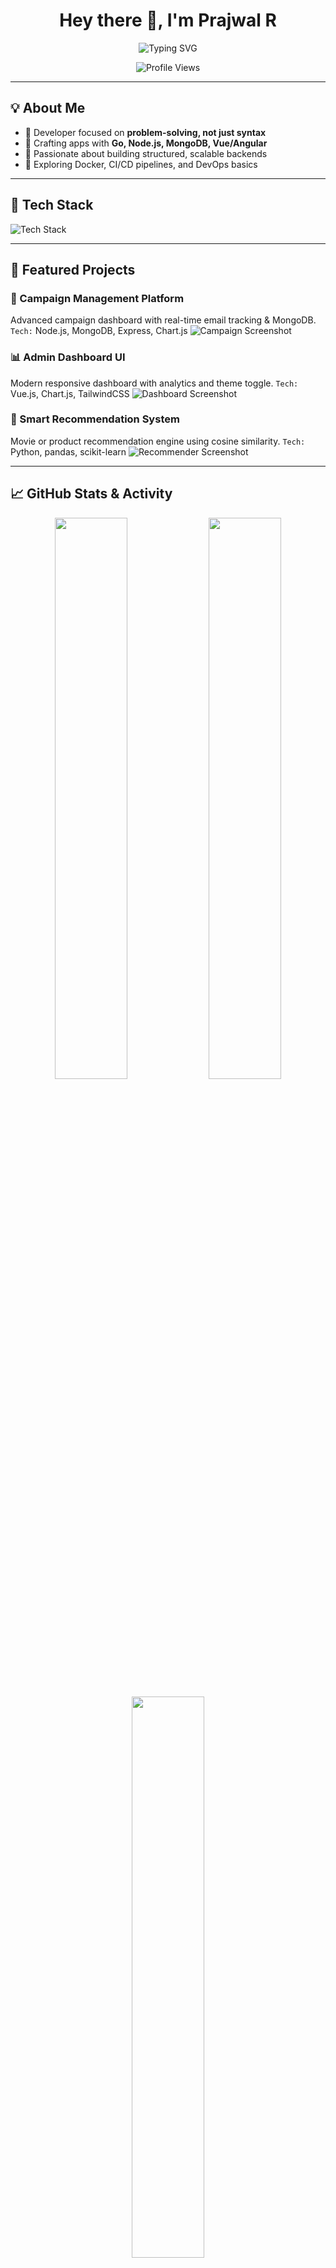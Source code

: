 <h1 align="center">Hey there 👋, I'm Prajwal R</h1>

<p align="center">
  <img src="https://readme-typing-svg.demolab.com?font=JetBrains+Mono&weight=600&pause=1000&color=0FFF95&center=true&vCenter=true&width=450&lines=Full-Stack+Web+Developer;Backend+%7C+Frontend+%7C+Database;Building+ideas+into+impactful+solutions" alt="Typing SVG" />
</p>

<p align="center">
  <img src="https://komarev.com/ghpvc/?username=prajwalrdev&style=flat-square&color=blue" alt="Profile Views" />
</p>

---

## 💡 About Me

* 🔭 Developer focused on **problem-solving, not just syntax**
* 🚀 Crafting apps with **Go, Node.js, MongoDB, Vue/Angular**
* 🧠 Passionate about building structured, scalable backends
* 🧪 Exploring Docker, CI/CD pipelines, and DevOps basics

---

## 💼 Tech Stack

![Tech Stack](https://github.com/prajwalrdev/prajwalrdev/blob/main/assets/tech-stack-banner.png?raw=true)

---

## 🌟 Featured Projects

### 🔐 Campaign Management Platform

Advanced campaign dashboard with real-time email tracking & MongoDB.
`Tech:` Node.js, MongoDB, Express, Chart.js
![Campaign Screenshot](https://github.com/prajwalrdev/campaign-dashboard/blob/main/screenshots/dashboard.png?raw=true)

### 📊 Admin Dashboard UI

Modern responsive dashboard with analytics and theme toggle.
`Tech:` Vue.js, Chart.js, TailwindCSS
![Dashboard Screenshot](https://github.com/prajwalrdev/admin-ui/blob/main/screenshots/admin.png?raw=true)

### 🧠 Smart Recommendation System

Movie or product recommendation engine using cosine similarity.
`Tech:` Python, pandas, scikit-learn
![Recommender Screenshot](https://github.com/prajwalrdev/movie-recommender/blob/main/screenshots/result.png?raw=true)

---

## 📈 GitHub Stats & Activity

<p align="center">
  <img src="https://github-readme-stats.vercel.app/api?username=prajwalrdev&show_icons=true&theme=radical&hide_border=true" width="48%" />
  <img src="https://streak-stats.demolab.com?user=prajwalrdev&theme=radical&hide_border=true" width="48%" />
</p>

<p align="center">
  <img src="https://github-readme-stats.vercel.app/api/top-langs/?username=prajwalrdev&layout=compact&theme=radical&hide_border=true" width="48%" />
</p>

---

## 🏆 Dev Activity & Milestones

[![Trophy](https://github-profile-trophy.vercel.app/?username=prajwalrdev\&theme=gruvbox\&no-frame=true\&column=7)](https://github.com/ryo-ma/github-profile-trophy)

![Activity Graph](https://github-readme-activity-graph.vercel.app/graph?username=prajwalrdev\&theme=react-dark)

---

## 🔥 Real-Time Contributions

<p align="center">
  <picture>
    <source media="(prefers-color-scheme: dark)" srcset="https://raw.githubusercontent.com/prajwalrdev/prajwalrdev/output/github-contribution-grid-snake-dark.svg">
    <img alt="github contribution snake animation" src="https://raw.githubusercontent.com/prajwalrdev/prajwalrdev/output/github-contribution-grid-snake.svg" />
  </picture>
</p>

> ⚙️ Automatically updated daily via GitHub Actions with custom palette: `neon-ocean`

---

## 📘 Learning Journey

* [x] Built scalable Express + Mongo APIs
* [x] Learned Vue basics and component reuse
* [ ] Deploying Go APIs with Docker
* [ ] Testing with Jest and Supertest
* [ ] Building reusable NPM packages

---

## 📰 Latest Blog Posts

<!-- BLOG-POST-LIST:START -->

<!-- BLOG-POST-LIST:END -->

---

## 🔗 Connect with Me

[![LinkedIn](https://img.shields.io/badge/LinkedIn-blue?style=for-the-badge\&logo=linkedin\&logoColor=white)](https://linkedin.com/in/prajwalrdev)
[![GitHub](https://img.shields.io/badge/GitHub-000?style=for-the-badge\&logo=github\&logoColor=white)](https://github.com/prajwalrdev)
[![Email](https://img.shields.io/badge/Gmail-D14836?style=for-the-badge\&logo=gmail\&logoColor=white)](mailto:prajwal02024@gmail.com)

---

<p align="center">🚀 Let's collaborate and turn ideas into code!</p>
